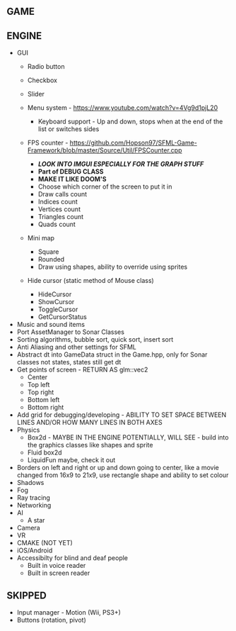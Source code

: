 GAME
-----------------------------------------------------------------

ENGINE
-----------------------------------------------------------------
* GUI
    - Radio button
    - Checkbox
    - Slider

    - Menu system - https://www.youtube.com/watch?v=4Vg9d1pjL20
        - Keyboard support - Up and down, stops when at the end of the list or switches sides
    - FPS counter - https://github.com/Hopson97/SFML-Game-Framework/blob/master/Source/Util/FPSCounter.cpp
        - ***LOOK INTO IMGUI ESPECIALLY FOR THE GRAPH STUFF***
        - **Part of DEBUG CLASS**
        - **MAKE IT LIKE DOOM'S**
        - Choose which corner of the screen to put it in
        - Draw calls count
        - Indices count
        - Vertices count
        - Triangles count
        - Quads count
    - Mini map
        - Square
        - Rounded
        - Draw using shapes, ability to override using sprites
    - Hide cursor (static method of Mouse class)
        - HideCursor
        - ShowCursor
        - ToggleCursor
        - GetCursorStatus
* Music and sound items
* Port AssetManager to Sonar Classes
* Sorting algorithms, bubble sort, quick sort, insert sort
* Anti Aliasing and other settings for SFML
* Abstract dt into GameData struct in the Game.hpp, only for Sonar classes not states, states still get dt
* Get points of screen - RETURN AS glm::vec2
    - Center
    - Top left
    - Top right
    - Bottom left
    - Bottom right
* Add grid for debugging/developing - ABILITY TO SET SPACE BETWEEN LINES AND/OR HOW MANY LINES IN BOTH AXES
* Physics
    - Box2d - MAYBE IN THE ENGINE POTENTIALLY, WILL SEE - build into the graphics classes like shapes and sprite
    - Fluid box2d
    - LiquidFun maybe, check it out
* Borders on left and right or up and down going to center, like a movie changed from 16x9 to 21x9, use rectangle shape and ability to set colour
* Shadows
* Fog
* Ray tracing
* Networking
* AI
    - A star
* Camera
* VR
* CMAKE (NOT YET)
* iOS/Android
* Accessibilty for blind and deaf people
    - Built in voice reader
    - Built in screen reader


SKIPPED
-----------------------------------------------------------------
* Input manager - Motion (Wii, PS3+)
* Buttons (rotation, pivot)